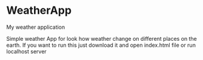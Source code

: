 # WeatherApp
My weather application 

Simple weather App for look how weather change on different places on the earth.
If you want to run this just download it and open index.html file or run localhost server 
